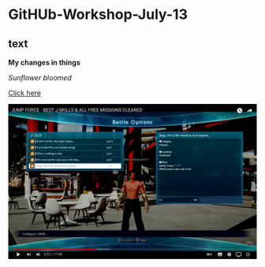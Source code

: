 # GitHUb-Workshop-July-13

## text

**My changes in things**

*Sunflower bloomed*

[Click here](https://www.linkedin.com/in/rifat-chowdhury-rc/)

![Picture](something.png)



